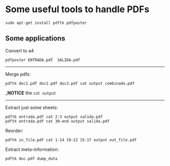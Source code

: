 Some useful tools to handle PDFs
=================================

    sudo apt-get install pdftk pdfposter 


Some applications
-----------------

Convert to a4

    pdfposter ENTRADA.pdf  SALIDA.pdf

----

Merge pdfs:

    pdftk doc1.pdf doc2.pdf doc3.pdf cat output combinado.pdf

___NOTICE__ the `cat output`

----

Extract just some sheets:

    pdftk entrada.pdf cat 2-3 output salida.pdf
    pdftk entrada.pdf cat 30-end output salida.pdf


Reorder:

    pdftk in_file.pdf cat 1-14 19-22 15-17 output out_file.pdf


Extract meta-information:

    pdftk doc.pdf dump_data
